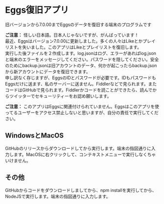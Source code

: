 # Eggs復旧アプリ
旧バージョンから7.0.00までEggsのデータを復旧する端末のプログラムです

**ご注意：** 怪しい日本語。日本人じゃないですが、がんばっています！  
最近、Eggsはバージョン7.0.00に更新しました。多くの人々はLikeとかプレイリストを失いました。このアプリはLikeとプレイリストを復旧します。  
実行した後ファイルを２作成します。log.jsonはログ、エラーがあればlog.jsonと端末のエラーをメッセージしてください。パスワードを隠してください。安全のためにbackup.jsonは旧アカウントのデータ、何かが起こったらbackup.jsonから新アカウントにデータを復旧できます。  
申し訳なく存じますが、EggsのIDとパスワードが必要です。IDもパスワードもEggsだけに送ます、私のサーバーに送ません。Fiddlerなどで見られます。またコードはGitHubで見られます。Fiddlerかコードを読ことができたら、読んでからツイッターでセキューリティーをお認め願いします。

**ご注意：** このアプリはEggsに関連付けられていません。Eggsはこのアプリを使ってるユーザーをアクセス禁止しないと思いますが、自分の責任で実行してください。

## WindowsとMacOS
GitHubのリリースからダウンロードしてから実行します。端末の指図通りに入力します。MacOSに右クリックして、コンテキストメニューで実行しなくちゃいけません。

## その他
GitHubからコードをダウンロードしましてから、npm installを実行してから、NodeJSで実行します。端末の指図通りに入力します。
